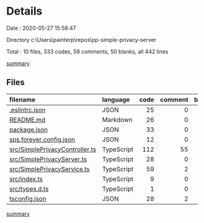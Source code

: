 # Details

Date : 2020-05-27 15:58:47

Directory c:\Users\painterp\repos\pp-simple-privacy-server

Total : 10 files,  333 codes, 59 comments, 50 blanks, all 442 lines

[summary](results.md)

## Files
| filename | language | code | comment | blank | total |
| :--- | :--- | ---: | ---: | ---: | ---: |
| [.eslintrc.json](/.eslintrc.json) | JSON | 25 | 0 | 1 | 26 |
| [README.md](/README.md) | Markdown | 26 | 0 | 16 | 42 |
| [package.json](/package.json) | JSON | 33 | 0 | 1 | 34 |
| [sps.forever.config.json](/sps.forever.config.json) | JSON | 12 | 0 | 2 | 14 |
| [src/SimplePrivacyController.ts](/src/SimplePrivacyController.ts) | TypeScript | 112 | 55 | 14 | 181 |
| [src/SimplePrivacyServer.ts](/src/SimplePrivacyServer.ts) | TypeScript | 28 | 0 | 3 | 31 |
| [src/SimplePrivacyService.ts](/src/SimplePrivacyService.ts) | TypeScript | 59 | 2 | 8 | 69 |
| [src/index.ts](/src/index.ts) | TypeScript | 9 | 0 | 3 | 12 |
| [src/types.d.ts](/src/types.d.ts) | TypeScript | 1 | 0 | 1 | 2 |
| [tsconfig.json](/tsconfig.json) | JSON | 28 | 2 | 1 | 31 |

[summary](results.md)